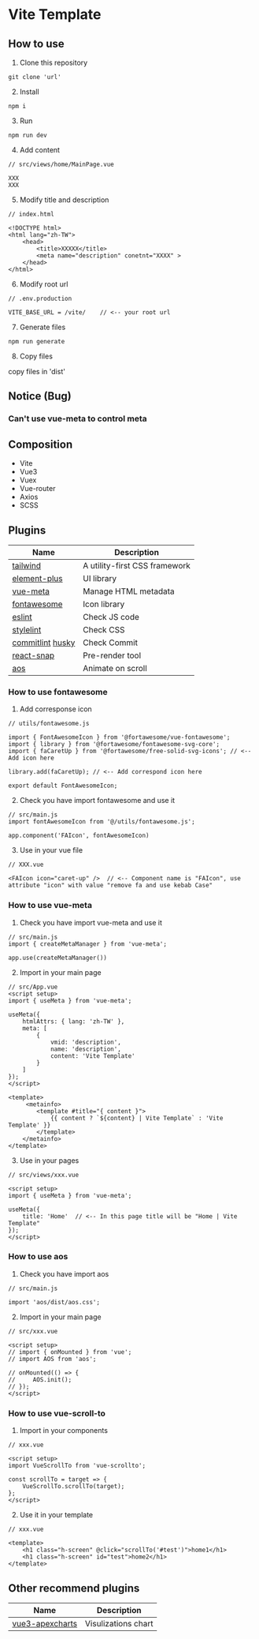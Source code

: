 # Vite Template

## How to use

1. Clone this repository

```
git clone 'url'
```

2. Install

```
npm i
```

3. Run

```
npm run dev
```

4. Add content

```
// src/views/home/MainPage.vue

XXX
XXX
```

5. Modify title and description

```
// index.html

<!DOCTYPE html>
<html lang="zh-TW">
    <head>
        <title>XXXXX</title>
        <meta name="description" conetnt="XXXX" >
    </head>
</html>
```

6. Modify root url

```
// .env.production

VITE_BASE_URL = /vite/    // <-- your root url

```

7. Generate files

```
npm run generate
```

8. Copy files

copy files in 'dist'

## Notice (Bug)

### Can't use vue-meta to control meta

## Composition

-   Vite
-   Vue3
-   Vuex
-   Vue-router
-   Axios
-   SCSS

## Plugins

| Name                 | Description                   |
| -------------------- | ----------------------------- |
| [tailwind]           | A utility-first CSS framework |
| [element-plus]       | UI library                    |
| [vue-meta]           | Manage HTML metadata          |
| [fontawesome]        | Icon library                  |
| [eslint]             | Check JS code                 |
| [stylelint]          | Check CSS                     |
| [commitlint] [husky] | Check Commit                  |
| [react-snap]         | Pre-render tool               |
| [aos]                | Animate on scroll             |

[tailwind]: https://github.com/tailwindlabs/tailwindcss
[element-plus]: https://github.com/element-plus/element-plus
[vue-meta]: https://github.com/nuxt/vue-meta
[fontawesome]: https://github.com/FortAwesome
[eslint]: https://github.com/eslint/eslint
[stylelint]: https://github.com/stylelint/stylelint
[commitlint]: https://github.com/conventional-changelog/commitlint
[husky]: https://github.com/typicode/husky
[react-snap]: https://github.com/stereobooster/react-snap
[aos]: https://github.com/michalsnik/aos

### How to use fontawesome

1. Add corresponse icon

```
// utils/fontawesome.js

import { FontAwesomeIcon } from '@fortawesome/vue-fontawesome';
import { library } from '@fortawesome/fontawesome-svg-core';
import { faCaretUp } from '@fortawesome/free-solid-svg-icons'; // <-- Add icon here

library.add(faCaretUp); // <-- Add correspond icon here

export default FontAwesomeIcon;
```

2. Check you have import fontawesome and use it

```
// src/main.js
import fontAwesomeIcon from '@/utils/fontawesome.js';

app.component('FAIcon', fontAwesomeIcon)
```

3. Use in your vue file

```
// XXX.vue

<FAIcon icon="caret-up" />  // <-- Component name is "FAIcon", use attribute "icon" with value "remove fa and use kebab Case"
```

### How to use vue-meta

1. Check you have import vue-meta and use it

```
// src/main.js
import { createMetaManager } from 'vue-meta';

app.use(createMetaManager())
```

2. Import in your main page

```
// src/App.vue
<script setup>
import { useMeta } from 'vue-meta';

useMeta({
    htmlAttrs: { lang: 'zh-TW' },
    meta: [
        {
            vmid: 'description',
            name: 'description',
            content: 'Vite Template'
        }
    ]
});
</script>

<template>
     <metainfo>
        <template #title="{ content }">
            {{ content ? `${content} | Vite Template` : 'Vite Template' }}
        </template>
    </metainfo>
</template>
```

3. Use in your pages

```
// src/views/xxx.vue

<script setup>
import { useMeta } from 'vue-meta';

useMeta({
    title: 'Home'  // <-- In this page title will be "Home | Vite Template"
});
</script>

```

### How to use aos

1. Check you have import aos

```
// src/main.js

import 'aos/dist/aos.css';

```

2. Import in your main page

```
// src/xxx.vue

<script setup>
// import { onMounted } from 'vue';
// import AOS from 'aos';

// onMounted(() => {
//     AOS.init();
// });
</script>

```

### How to use vue-scroll-to

1. Import in your components

```
// xxx.vue

<script setup>
import VueScrollTo from 'vue-scrollto';

const scrollTo = target => {
    VueScrollTo.scrollTo(target);
};
</script>

```

2. Use it in your template

```
// xxx.vue

<template>
    <h1 class="h-screen" @click="scrollTo('#test')">home1</h1>
    <h1 class="h-screen" id="test">home2</h1>
</template>
```

## Other recommend plugins

| Name              | Description         |
| ----------------- | ------------------- |
| [vue3-apexcharts] | Visulizations chart |

[vue3-apexcharts]: https://github.com/apexcharts/vue3-apexcharts
